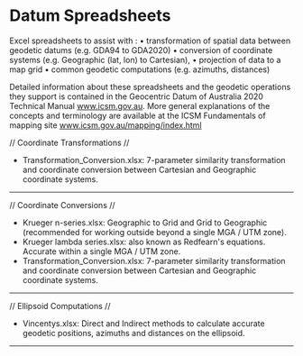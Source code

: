 # Datum Spreadsheets
Excel spreadsheets to assist with :
•	transformation of spatial data between geodetic datums (e.g. GDA94 to GDA2020)
•	conversion of coordinate systems (e.g. Geographic (lat, lon) to Cartesian),
•	projection of data to a map grid
•	common geodetic computations (e.g. azimuths, distances)

Detailed information about these spreadsheets and the geodetic operations they support is contained in the Geocentric Datum of Australia 2020 Technical Manual www.icsm.gov.au.
More general explanations of the concepts and terminology are available at the ICSM Fundamentals of mapping site  www.icsm.gov.au/mapping/index.html 


// Coordinate Transformations //
- Transformation_Conversion.xlsx: 7-parameter similarity transformation and coordinate conversion between Cartesian and Geographic coordinate systems.
__________________________________


// Coordinate Conversions //
- Krueger n-series.xlsx: Geographic to Grid and Grid to Geographic (recommended for working outside beyond a single MGA / UTM zone).
- Krueger lambda series.xlsx: also known as Redfearn's equations. Accurate within a single MGA / UTM zone.
- Transformation_Conversion.xlsx: 7-parameter similarity transformation and coordinate conversion between Cartesian and Geographic coordinate systems.
__________________________________


// Ellipsoid Computations //
- Vincentys.xlsx: Direct and Indirect methods to calculate accurate geodetic positions, azimuths and distances on the ellipsoid.
__________________________________
